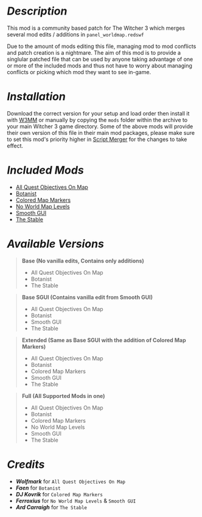 # _Description_
This mod is a community based patch for The Witcher 3 which merges several mod edits / additions in `panel_worldmap.redswf`

Due to the amount of mods editing this file, managing mod to mod conflicts and patch creation is a nightmare. The aim of this mod is to provide a singlular patched file that can be used by anyone taking advantage of one or more of the included mods and thus not have to worry about managing conflicts or picking which mod they want to see in-game.  

# _Installation_
Download the correct version for your setup and load order then install it with [W3MM](https://www.nexusmods.com/witcher3/mods/2678) or manually by copying the `mods` folder within the archive to your main Witcher 3 game directory.
Some of the above mods will provide their own version of this file in their main mod packages, please make sure to set this mod's priority higher in [Script Merger](https://www.nexusmods.com/witcher3/mods/484) for the changes to take effect.

# _Included Mods_
- [All Quest Objectives On Map](https://www.nexusmods.com/witcher3/mods/943)
- [Botanist](https://github.com/Faen668/Botanist/releases)
- [Colored Map Markers](https://www.nexusmods.com/witcher3/mods/938)
- [No World Map Levels](https://www.nexusmods.com/witcher3/mods/7921)
- [Smooth GUI](https://www.nexusmods.com/witcher3/mods/7730)
- [The Stable](https://www.nexusmods.com/witcher3/mods/6132)

# _Available Versions_
  >**Base (No vanilla edits, Contains only additions)**
  > - All Quest Objectives On Map
  > - Botanist
  > - The Stable
  
  >**Base SGUI (Contains vanilla edit from Smooth GUI)**
  > - All Quest Objectives On Map
  > - Botanist
  > - Smooth GUI
  > - The Stable
  
  >**Extended (Same as Base SGUI with the addition of Colored Map Markers)**
  > - All Quest Objectives On Map
  > - Botanist
  > - Colored Map Markers
  > - Smooth GUI
  > - The Stable

  >**Full (All Supported Mods in one)**
  > - All Quest Objectives On Map
  > - Botanist
  > - Colored Map Markers
  > - No World Map Levels
  > - Smooth GUI
  > - The Stable

# _Credits_
- **_Wolfmark_** for `All Quest Objectives On Map`
- **_Faen_** for `Botanist`
- **_DJ Kovrik_** for `Colored Map Markers`
- **_Ferroxius_** for `No World Map Levels` & `Smooth GUI`
- **_Ard Carraigh_** for `The Stable`
